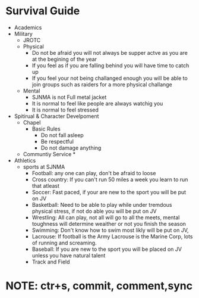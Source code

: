 # Survival Guide
* Academics
* Military
    * JROTC
    * Physical
        * Do not be afraid you will not always be supper actve as you are at the begining of the year
        * If you feel as if you are falling behind you will have time to catch up
        * If you feel your not being challanged enough you will be able to join groups such as raiders for a more physical challange
    * Mental
        * SJNMA is not Full metal jacket
        * It is normal to feel like people are always watchig you
        * It is normal  to feel stressed
* Spitirual & Character Develpoment
    * Chapel
        * Basic Rules
            * Do not fall asleep
            * Be respectful
            * Do not damage anything
    * Communtiy Service
        * 
* Athletics
    * sports at SJNMA
        * Football: any one can play, don't be afraid to loose
        * Cross country: If you can't run 50 miles a week you learn to run that atleast
        * Soccer: Fast paced, if your are new to the sport you will be put on JV
        * Basketball: Need to be able to play while under tremdous physical stress, if not do able you will be put on JV
        * Wrestling: All can play, not all will go to all the meets, mental toughness will determine weaither or not you finish the season
        * Swimming: Don't know how to swim most likly will be put on JV,
        * Lacrouse: If football is the Army Lacrouse is the Marine Corp, lots of running and screaming.
        * Baseball: If you are new to the sport you will be placed on JV unless you have natural talent
        * Track and Field
# NOTE: ctr+s, commit, comment,sync
